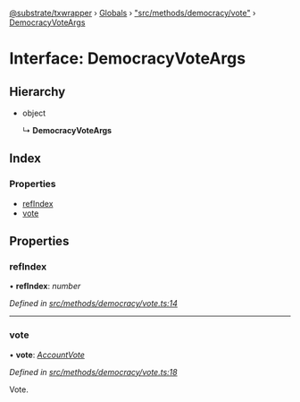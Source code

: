 [@substrate/txwrapper](../README.md) › [Globals](../globals.md) › ["src/methods/democracy/vote"](../modules/_src_methods_democracy_vote_.md) › [DemocracyVoteArgs](_src_methods_democracy_vote_.democracyvoteargs.md)

# Interface: DemocracyVoteArgs

## Hierarchy

* object

  ↳ **DemocracyVoteArgs**

## Index

### Properties

* [refIndex](_src_methods_democracy_vote_.democracyvoteargs.md#refindex)
* [vote](_src_methods_democracy_vote_.democracyvoteargs.md#vote)

## Properties

###  refIndex

• **refIndex**: *number*

*Defined in [src/methods/democracy/vote.ts:14](https://github.com/paritytech/txwrapper/blob/e82a68c/src/methods/democracy/vote.ts#L14)*

___

###  vote

• **vote**: *[AccountVote](../modules/_src_methods_democracy_types_.md#accountvote)*

*Defined in [src/methods/democracy/vote.ts:18](https://github.com/paritytech/txwrapper/blob/e82a68c/src/methods/democracy/vote.ts#L18)*

Vote.
